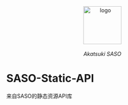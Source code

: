 <div align="center">
  <img height="100px" alt="logo" src="https://cdn.lolicon.team/i/img/svg/logo.ico"/>
  <p><em>Akatsuki SASO</em></p>
</div>

# SASO-Static-API

来自SASO的静态资源API库

